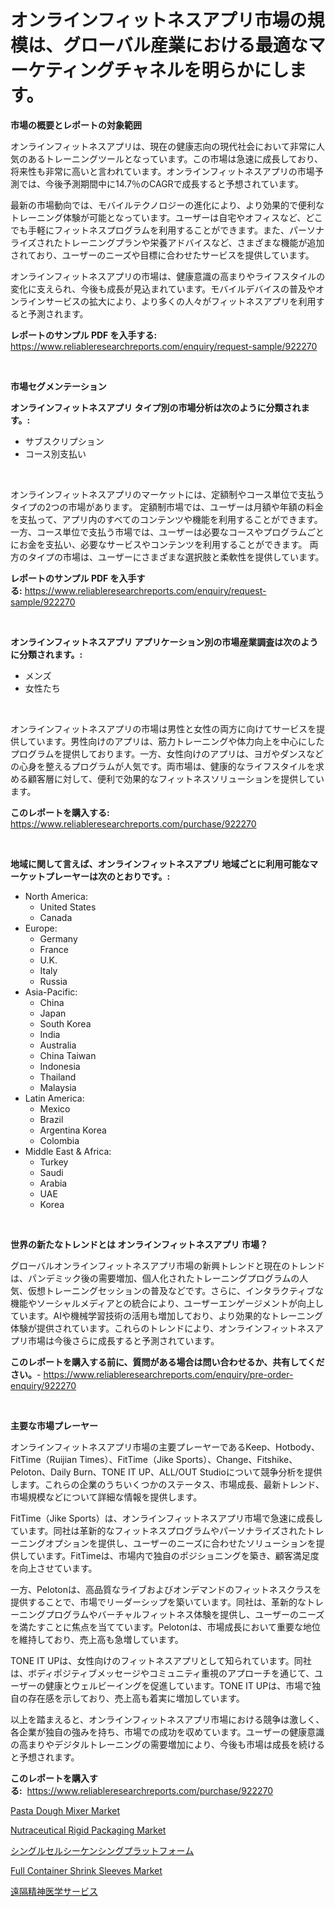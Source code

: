 <p><h1>オンラインフィットネスアプリ市場の規模は、グローバル産業における最適なマーケティングチャネルを明らかにします。</h1></p><p><strong>市場の概要とレポートの対象範囲</strong></p>
<p><p>オンラインフィットネスアプリは、現在の健康志向の現代社会において非常に人気のあるトレーニングツールとなっています。この市場は急速に成長しており、将来性も非常に高いと言われています。オンラインフィットネスアプリの市場予測では、今後予測期間中に14.7％のCAGRで成長すると予想されています。</p><p>最新の市場動向では、モバイルテクノロジーの進化により、より効果的で便利なトレーニング体験が可能となっています。ユーザーは自宅やオフィスなど、どこでも手軽にフィットネスプログラムを利用することができます。また、パーソナライズされたトレーニングプランや栄養アドバイスなど、さまざまな機能が追加されており、ユーザーのニーズや目標に合わせたサービスを提供しています。</p><p>オンラインフィットネスアプリの市場は、健康意識の高まりやライフスタイルの変化に支えられ、今後も成長が見込まれています。モバイルデバイスの普及やオンラインサービスの拡大により、より多くの人々がフィットネスアプリを利用すると予測されます。</p></p>
<p><strong>レポートのサンプル PDF を入手する:</strong> <a href="https://www.reliableresearchreports.com/enquiry/request-sample/922270">https://www.reliableresearchreports.com/enquiry/request-sample/922270</a></p>
<p>&nbsp;</p>
<p><strong>市場セグメンテーション</strong></p>
<p><strong>オンラインフィットネスアプリ タイプ別の市場分析は次のように分類されます。:</strong></p>
<p><ul><li>サブスクリプション</li><li>コース別支払い</li></ul></p>
<p>&nbsp;</p>
<p><p>オンラインフィットネスアプリのマーケットには、定額制やコース単位で支払うタイプの2つの市場があります。 定額制市場では、ユーザーは月額や年額の料金を支払って、アプリ内のすべてのコンテンツや機能を利用することができます。 一方、コース単位で支払う市場では、ユーザーは必要なコースやプログラムごとにお金を支払い、必要なサービスやコンテンツを利用することができます。 両方のタイプの市場は、ユーザーにさまざまな選択肢と柔軟性を提供しています。</p></p>
<p><strong>レポートのサンプル PDF を入手する:</strong>&nbsp;<a href="https://www.reliableresearchreports.com/enquiry/request-sample/922270">https://www.reliableresearchreports.com/enquiry/request-sample/922270</a></p>
<p>&nbsp;</p>
<p><strong> オンラインフィットネスアプリ アプリケーション別の市場産業調査は次のように分類されます。:</strong></p>
<p><ul><li>メンズ</li><li>女性たち</li></ul></p>
<p>&nbsp;</p>
<p><p>オンラインフィットネスアプリの市場は男性と女性の両方に向けてサービスを提供しています。男性向けのアプリは、筋力トレーニングや体力向上を中心にしたプログラムを提供しております。一方、女性向けのアプリは、ヨガやダンスなどの心身を整えるプログラムが人気です。両市場は、健康的なライフスタイルを求める顧客層に対して、便利で効果的なフィットネスソリューションを提供しています。</p></p>
<p><strong>このレポートを購入する:</strong>&nbsp; <a href="https://www.reliableresearchreports.com/purchase/922270">https://www.reliableresearchreports.com/purchase/922270</a></p>
<p>&nbsp;</p>
<p><strong>地域に関して言えば、オンラインフィットネスアプリ 地域ごとに利用可能なマーケットプレーヤーは次のとおりです。:</strong></p>
<p><ul>
    <li>
        North America:
        <ul>
            <li>United States</li>
            <li>Canada</li>
        </ul>
    </li>
    <li>
        Europe:
        <ul>
            <li>Germany</li>
            <li>France</li>
            <li>U.K.</li>
            <li>Italy</li>
            <li>Russia</li>
        </ul>
    </li>
    <li>
        Asia-Pacific:
        <ul>
            <li>China</li>
            <li>Japan</li>
            <li>South Korea</li>
            <li>India</li>
            <li>Australia</li>
            <li>China Taiwan</li>
            <li>Indonesia</li>
            <li>Thailand</li>
            <li>Malaysia</li>
        </ul>
    </li>
    <li>
        Latin America:
        <ul>
            <li>Mexico</li>
            <li>Brazil</li>
            <li>Argentina Korea</li>
            <li>Colombia</li>
        </ul>
    </li>
    <li>
        Middle East & Africa:
        <ul>
            <li>Turkey</li>
            <li>Saudi</li>
            <li>Arabia</li>
            <li>UAE</li>
            <li>Korea</li>
        </ul>
    </li>
    </ul></p>
<p>&nbsp;</p>
<p><strong>世界の新たなトレンドとは オンラインフィットネスアプリ 市場？</strong></p>
<p><p>グローバルオンラインフィットネスアプリ市場の新興トレンドと現在のトレンドは、パンデミック後の需要増加、個人化されたトレーニングプログラムの人気、仮想トレーニングセッションの普及などです。さらに、インタラクティブな機能やソーシャルメディアとの統合により、ユーザーエンゲージメントが向上しています。AIや機械学習技術の活用も増加しており、より効果的なトレーニング体験が提供されています。これらのトレンドにより、オンラインフィットネスアプリ市場は今後さらに成長すると予測されています。</p></p>
<p><strong>このレポートを購入する前に、質問がある場合は問い合わせるか、共有してください。</strong>- <a href="https://www.reliableresearchreports.com/enquiry/pre-order-enquiry/922270">https://www.reliableresearchreports.com/enquiry/pre-order-enquiry/922270</a></p>
<p>&nbsp;</p>
<p><strong>主要な市場プレーヤー</strong></p>
<p><p>オンラインフィットネスアプリ市場の主要プレーヤーであるKeep、Hotbody、FitTime（Ruijian Times）、FitTime（Jike Sports）、Change、Fitshike、Peloton、Daily Burn、TONE IT UP、ALL/OUT Studioについて競争分析を提供します。これらの企業のうちいくつかのステータス、市場成長、最新トレンド、市場規模などについて詳細な情報を提供します。</p><p>FitTime（Jike Sports）は、オンラインフィットネスアプリ市場で急速に成長しています。同社は革新的なフィットネスプログラムやパーソナライズされたトレーニングオプションを提供し、ユーザーのニーズに合わせたソリューションを提供しています。FitTimeは、市場内で独自のポジショニングを築き、顧客満足度を向上させています。</p><p>一方、Pelotonは、高品質なライブおよびオンデマンドのフィットネスクラスを提供することで、市場でリーダーシップを築いています。同社は、革新的なトレーニングプログラムやバーチャルフィットネス体験を提供し、ユーザーのニーズを満たすことに焦点を当てています。Pelotonは、市場成長において重要な地位を維持しており、売上高も急増しています。</p><p>TONE IT UPは、女性向けのフィットネスアプリとして知られています。同社は、ボディポジティブメッセージやコミュニティ重視のアプローチを通じて、ユーザーの健康とウェルビーイングを促進しています。TONE IT UPは、市場で独自の存在感を示しており、売上高も着実に増加しています。</p><p>以上を踏まえると、オンラインフィットネスアプリ市場における競争は激しく、各企業が独自の強みを持ち、市場での成功を収めています。ユーザーの健康意識の高まりやデジタルトレーニングの需要増加により、今後も市場は成長を続けると予想されます。</p></p>
<p><strong>このレポートを購入する:</strong>&nbsp;&nbsp;<a href="https://www.reliableresearchreports.com/purchase/922270">https://www.reliableresearchreports.com/purchase/922270</a></p>
<p><p><a href="https://github.com/santosh758595/Market-Research-Report-List-3/blob/main/pasta-dough-mixer-market.md">Pasta Dough Mixer Market</a></p><p><a href="https://issuu.com/reportprime-2/docs/nutraceutical-rigid-packaging-market-size-2030.ppt">Nutraceutical Rigid Packaging Market</a></p><p><a href="https://github.com/mohamedbakry57/Market-Research-Report-List-2/blob/main/2677994182475.md">シングルセルシーケンシングプラットフォーム</a></p><p><a href="https://issuu.com/reportprime-2/docs/full-container-shrink-sleeves-market-size-2030.ppt">Full Container Shrink Sleeves Market</a></p><p><a href="https://github.com/lababdou/Market-Research-Report-List-2/blob/main/9921276182476.md">遠隔精神医学サービス</a></p></p>
